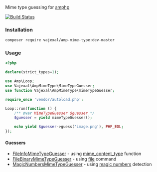 Mime type guessing for [amphp](https://amphp.org)

[![Build Status](https://github.com/vajexal/amp-mime-type/workflows/Build/badge.svg)](https://github.com/vajexal/amp-mime-type/actions)

### Installation

```bash
composer require vajexal/amp-mime-type:dev-master
```

### Usage

```php
<?php

declare(strict_types=1);

use Amp\Loop;
use Vajexal\AmpMimeType\MimeTypeGuesser;
use function Vajexal\AmpMimeType\mimeTypeGuesser;

require_once 'vendor/autoload.php';

Loop::run(function () {
    /** @var MimeTypeGuesser $guesser */
    $guesser = yield mimeTypeGuesser();

    echo yield $guesser->guess('image.png'), PHP_EOL;
});
```

#### Guessers

- [FileInfoMimeTypeGuesser](src/FileInfoMimeTypeGuesser.php) - using [mime_content_type](https://www.php.net/manual/en/function.mime-content-type.php) function
- [FileBinaryMimeTypeGuesser](src/FileBinaryMimeTypeGuesser.php) - using [file](https://www.man7.org/linux/man-pages/man1/file.1.html) command
- [MagicNumbersMimeTypeGuesser](src/MagicNumbersMimeTypeGuesser.php) - using [magic numbers](https://en.wikipedia.org/wiki/List_of_file_signatures) detection
